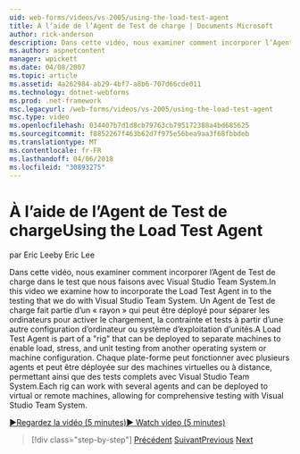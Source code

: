 ```yaml
---
uid: web-forms/videos/vs-2005/using-the-load-test-agent
title: À l’aide de l’Agent de Test de charge | Documents Microsoft
author: rick-anderson
description: Dans cette vidéo, nous examiner comment incorporer l’Agent de Test de charge dans le test que nous faisons avec Visual Studio Team System. Un Agent de Test de charge fait partie d’un '...
ms.author: aspnetcontent
manager: wpickett
ms.date: 04/08/2007
ms.topic: article
ms.assetid: 4a262984-ab29-4bf7-a8b6-707d66cde011
ms.technology: dotnet-webforms
ms.prod: .net-framework
msc.legacyurl: /web-forms/videos/vs-2005/using-the-load-test-agent
msc.type: video
ms.openlocfilehash: 034407b7d1d8cb79763cb795172388a4bd685625
ms.sourcegitcommit: f8852267f463b62d7f975e56bea9aa3f68fbbdeb
ms.translationtype: MT
ms.contentlocale: fr-FR
ms.lasthandoff: 04/06/2018
ms.locfileid: "30893275"
---
```

<a name="using-the-load-test-agent"></a><span data-ttu-id="2c278-104">À l’aide de l’Agent de Test de charge</span><span class="sxs-lookup"><span data-stu-id="2c278-104">Using the Load Test Agent</span></span>
====================
<span data-ttu-id="2c278-105">par Eric Lee</span><span class="sxs-lookup"><span data-stu-id="2c278-105">by Eric Lee</span></span>

<span data-ttu-id="2c278-106">Dans cette vidéo, nous examiner comment incorporer l’Agent de Test de charge dans le test que nous faisons avec Visual Studio Team System.</span><span class="sxs-lookup"><span data-stu-id="2c278-106">In this video we examine how to incorporate the Load Test Agent in to the testing that we do with Visual Studio Team System.</span></span> <span data-ttu-id="2c278-107">Un Agent de Test de charge fait partie d’un « rayon » qui peut être déployé pour séparer les ordinateurs pour activer le chargement, la contrainte et tests à partir d’une autre configuration d’ordinateur ou système d’exploitation d’unités.</span><span class="sxs-lookup"><span data-stu-id="2c278-107">A Load Test Agent is part of a "rig" that can be deployed to separate machines to enable load, stress, and unit testing from another operating system or machine configuration.</span></span> <span data-ttu-id="2c278-108">Chaque plate-forme peut fonctionner avec plusieurs agents et peut être déployée sur des machines virtuelles ou à distance, permettant ainsi que des tests complets avec Visual Studio Team System.</span><span class="sxs-lookup"><span data-stu-id="2c278-108">Each rig can work with several agents and can be deployed to virtual or remote machines, allowing for comprehensive testing with Visual Studio Team System.</span></span>

[<span data-ttu-id="2c278-109">&#9654;Regardez la vidéo (5 minutes)</span><span class="sxs-lookup"><span data-stu-id="2c278-109">&#9654; Watch video (5 minutes)</span></span>](https://channel9.msdn.com/Blogs/ASP-NET-Site-Videos/using-the-load-test-agent)

> [!div class="step-by-step"]
> <span data-ttu-id="2c278-110">[Précédent](the-effects-of-caching.md)
> [Suivant](the-effects-of-viewstate.md)</span><span class="sxs-lookup"><span data-stu-id="2c278-110">[Previous](the-effects-of-caching.md)
[Next](the-effects-of-viewstate.md)</span></span>
